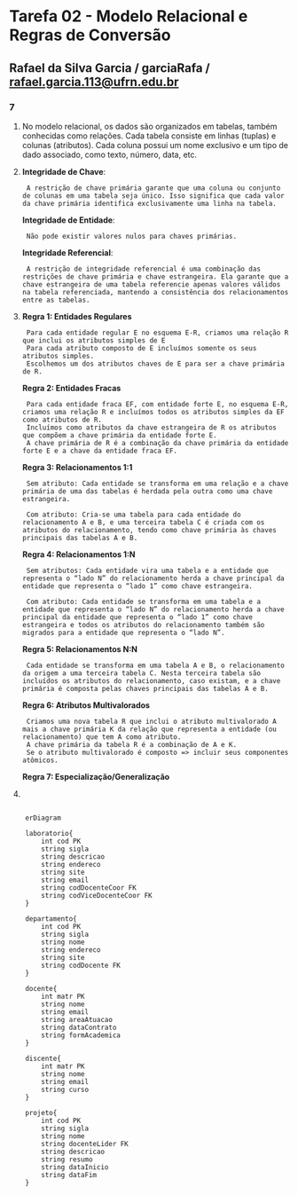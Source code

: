 # **Tarefa 02 - Modelo Relacional e Regras de Conversão**

## Rafael da Silva Garcia / garciaRafa / rafael.garcia.113@ufrn.edu.br


### **7**
1. 
    No modelo relacional, os dados são organizados em tabelas, também conhecidas como relações. Cada tabela consiste em linhas (tuplas) e colunas (atributos). Cada coluna possui um nome exclusivo e um tipo de dado associado, como texto, número, data, etc.
2. 
    **Integridade de Chave**: 
        
        A restrição de chave primária garante que uma coluna ou conjunto de colunas em uma tabela seja único. Isso significa que cada valor da chave primária identifica exclusivamente uma linha na tabela.

    **Integridade de Entidade**: 
        
        Não pode existir valores nulos para chaves primárias.

    **Integridade Referencial**: 
        
        A restrição de integridade referencial é uma combinação das restrições de chave primária e chave estrangeira. Ela garante que a chave estrangeira de uma tabela referencie apenas valores válidos na tabela referenciada, mantendo a consistência dos relacionamentos entre as tabelas.
3. 
    **Regra 1: Entidades Regulares**
    
        Para cada entidade regular E no esquema E-R, criamos uma relação R que inclui os atributos simples de E
        Para cada atributo composto de E incluímos somente os seus atributos simples.
        Escolhemos um dos atributos chaves de E para ser a chave primária de R.

    **Regra 2: Entidades Fracas**

        Para cada entidade fraca EF, com entidade forte E, no esquema E-R, criamos uma relação R e incluímos todos os atributos simples da EF como atributos de R.
        Incluímos como atributos da chave estrangeira de R os atributos que compõem a chave primária da entidade forte E.
        A chave primária de R é a combinação da chave primária da entidade forte E e a chave da entidade fraca EF.

    **Regra 3: Relacionamentos 1:1**

        Sem atributo: Cada entidade se transforma em uma relação e a chave primária de uma das tabelas é herdada pela outra como uma chave estrangeira.

        Com atributo: Cria-se uma tabela para cada entidade do relacionamento A e B, e uma terceira tabela C é criada com os atributos do relacionamento, tendo como chave primária às chaves principais das tabelas A e B.

    **Regra 4: Relacionamentos 1:N**

        Sem atributos: Cada entidade vira uma tabela e a entidade que representa o “lado N” do relacionamento herda a chave principal da entidade que representa o “lado 1” como chave estrangeira.

        Com atributo: Cada entidade se transforma em uma tabela e a entidade que representa o “lado N” do relacionamento herda a chave principal da entidade que representa o “lado 1” como chave estrangeira e todos os atributos do relacionamento também são migrados para a entidade que representa o “lado N”.

    **Regra 5: Relacionamentos N:N**

        Cada entidade se transforma em uma tabela A e B, o relacionamento da origem a uma terceira tabela C. Nesta terceira tabela são incluídos os atributos do relacionamento, caso existam, e a chave primária é composta pelas chaves principais das tabelas A e B.

    **Regra 6: Atributos Multivalorados**

        Criamos uma nova tabela R que inclui o atributo multivalorado A mais a chave primária K da relação que representa a entidade (ou relacionamento) que tem A como atributo.
        A chave primária da tabela R é a combinação de A e K.
        Se o atributo multivalorado é composto => incluir seus componentes atômicos.

    **Regra 7: Especialização/Generalização**

4. 
```mermaid

    erDiagram
    
    laboratorio{
        int cod PK
        string sigla
        string descricao
        string endereco
        string site
        string email
        string codDocenteCoor FK
        string codViceDocenteCoor FK
    }

    departamento{
        int cod PK
        string sigla
        string nome
        string endereco
        string site
        string codDocente FK
    }

    docente{
        int matr PK
        string nome
        string email
        string areaAtuacao
        string dataContrato
        string formAcademica
    }

    discente{
        int matr PK
        string nome
        string email
        string curso
    }

    projeto{
        int cod PK
        string sigla
        string nome
        string docenteLider FK
        string descricao
        string resumo
        string dataInicio
        string dataFim
    }








       



        

